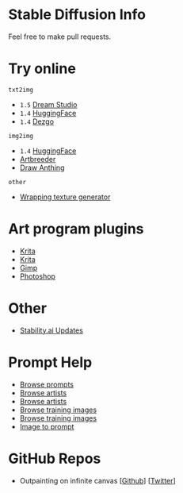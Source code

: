 # Stable Diffusion Info

Feel free to make pull requests.

# Try online

`txt2img`
- `1.5` [Dream Studio](https://beta.dreamstudio.ai)
- `1.4` [HuggingFace](https://huggingface.co/spaces/stabilityai/stable-diffusion)
- `1.4` [Dezgo](https://dezgo.com)

`img2img`
- `1.4` [HuggingFace](https://huggingface.co/spaces/huggingface/diffuse-the-rest)
- [Artbreeder](https://www.artbreeder.com/beta/collage)
- [Draw Anthing](https://www.drawanything.app/editor)

`other`
- [Wrapping texture generator](https://replicate.com/tommoore515/material_stable_diffusion)

# Art program plugins
- [Krita](https://github.com/sddebz/stable-diffusion-krita-plugin)
- [Krita](https://www.flyingdog.de/sd/en)
- [Gimp](https://github.com/blueturtleai/gimp-stable-diffusion)
- [Photoshop](https://christiancantrell.com/#ai-ml)

# Other
- [Stability.ai Updates](https://www.twitter.com/EMostaque)

# Prompt Help
- [Browse prompts](https://lexica.art/)
- [Browse artists](https://rentry.org/artists_sd-v1-4)
- [Browse artists](https://sgreens.notion.site/sgreens/4ca6f4e229e24da6845b6d49e6b08ae7?v=fdf861d1c65d456e98904fe3f3670bd3)
- [Browse training images](https://rom1504.github.io/clip-retrieval/?)
- [Browse training images](https://laion-aesthetic.datasette.io/laion-aesthetic-6pls/images)
- [Image to prompt](https://colab.research.google.com/github/pharmapsychotic/clip-interrogator/blob/main/clip_interrogator.ipynb#scrollTo=rbDEMDGJrJEo)

# GitHub Repos
- Outpainting on infinite canvas [[Github](https://github.com/lkwq007/stablediffusion-infinity)] [[Twitter]( https://twitter.com/lkwq007/status/1570089301194711040)]
